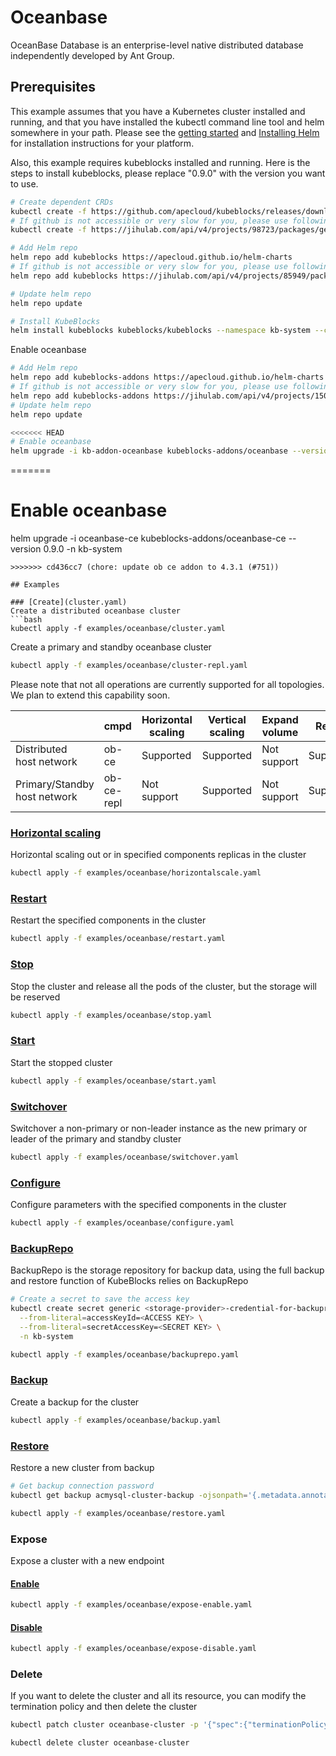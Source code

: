 # Oceanbase

OceanBase Database is an enterprise-level native distributed database independently developed by Ant Group.

## Prerequisites

This example assumes that you have a Kubernetes cluster installed and running, and that you have installed the kubectl command line tool and helm somewhere in your path. Please see the [getting started](https://kubernetes.io/docs/setup/)  and [Installing Helm](https://helm.sh/docs/intro/install/) for installation instructions for your platform.

Also, this example requires kubeblocks installed and running. Here is the steps to install kubeblocks, please replace "0.9.0" with the version you want to use.
```bash
# Create dependent CRDs
kubectl create -f https://github.com/apecloud/kubeblocks/releases/download/v0.9.0/kubeblocks_crds.yaml
# If github is not accessible or very slow for you, please use following command instead
kubectl create -f https://jihulab.com/api/v4/projects/98723/packages/generic/kubeblocks/v0.9.0/kubeblocks_crds.yaml

# Add Helm repo
helm repo add kubeblocks https://apecloud.github.io/helm-charts
# If github is not accessible or very slow for you, please use following repo instead
helm repo add kubeblocks https://jihulab.com/api/v4/projects/85949/packages/helm/stable

# Update helm repo
helm repo update

# Install KubeBlocks
helm install kubeblocks kubeblocks/kubeblocks --namespace kb-system --create-namespace --version="0.9.0"
```
Enable oceanbase
```bash
# Add Helm repo
helm repo add kubeblocks-addons https://apecloud.github.io/helm-charts
# If github is not accessible or very slow for you, please use following repo instead
helm repo add kubeblocks-addons https://jihulab.com/api/v4/projects/150246/packages/helm/stable
# Update helm repo
helm repo update

<<<<<<< HEAD
# Enable oceanbase
helm upgrade -i kb-addon-oceanbase kubeblocks-addons/oceanbase --version 0.8.1 -n kb-system
```
=======
# Enable oceanbase
helm upgrade -i oceanbase-ce kubeblocks-addons/oceanbase-ce --version 0.9.0 -n kb-system
```
>>>>>>> cd436cc7 (chore: update ob ce addon to 4.3.1 (#751))

## Examples

### [Create](cluster.yaml)
Create a distributed oceanbase cluster
```bash
kubectl apply -f examples/oceanbase/cluster.yaml
```
Create a primary and standby oceanbase cluster
```bash
kubectl apply -f examples/oceanbase/cluster-repl.yaml
```

Please note that not all operations are currently supported for all topologies. We plan to extend this capability soon.

|                                   | cmpd | Horizontal<br/>scaling | Vertical <br/>scaling | Expand<br/>volume | Restart | Stop/Start | Configure | Expose | Switchover |
|-----------------------------------|------|------------------------|-----------------------|--------------|---------|----------|---------|--------|----------|
| Distributed<br/>host network       |  ob-ce   | Supported | Supported             | Not support  | Supported | Supported |Supported|Not support | N/A      |
| Primary/Standby<br/>host network   |   ob-ce-repl   | Not support   | Supported          | Not support  |Supported | Supported |Supported|Supported | Supported |


### [Horizontal scaling](horizontalscale.yaml)
Horizontal scaling out or in specified components replicas in the cluster
```bash
kubectl apply -f examples/oceanbase/horizontalscale.yaml
```

### [Restart](restart.yaml)
Restart the specified components in the cluster
```bash
kubectl apply -f examples/oceanbase/restart.yaml
```

### [Stop](stop.yaml)
Stop the cluster and release all the pods of the cluster, but the storage will be reserved
```bash
kubectl apply -f examples/oceanbase/stop.yaml
```

### [Start](start.yaml)
Start the stopped cluster
```bash
kubectl apply -f examples/oceanbase/start.yaml
```

### [Switchover](switchover.yaml)
Switchover a non-primary or non-leader instance as the new primary or leader of the primary and standby cluster
```bash
kubectl apply -f examples/oceanbase/switchover.yaml
```

### [Configure](configure.yaml)
Configure parameters with the specified components in the cluster
```bash
kubectl apply -f examples/oceanbase/configure.yaml
```

### [BackupRepo](backuprepo.yaml)
BackupRepo is the storage repository for backup data, using the full backup and restore function of KubeBlocks relies on BackupRepo
```bash
# Create a secret to save the access key
kubectl create secret generic <storage-provider>-credential-for-backuprepo\
  --from-literal=accessKeyId=<ACCESS KEY> \
  --from-literal=secretAccessKey=<SECRET KEY> \
  -n kb-system

kubectl apply -f examples/oceanbase/backuprepo.yaml
```

### [Backup](backup.yaml)
Create a backup for the cluster
```bash
kubectl apply -f examples/oceanbase/backup.yaml
```

### [Restore](restore.yaml)
Restore a new cluster from backup
```bash
# Get backup connection password
kubectl get backup acmysql-cluster-backup -ojsonpath='{.metadata.annotations.dataprotection\.kubeblocks\.io\/connection-password}' -n default

kubectl apply -f examples/oceanbase/restore.yaml
```

### Expose
Expose a cluster with a new endpoint
#### [Enable](expose-enable.yaml)
```bash
kubectl apply -f examples/oceanbase/expose-enable.yaml
```
#### [Disable](expose-disable.yaml)
```bash
kubectl apply -f examples/oceanbase/expose-disable.yaml
```

### Delete
If you want to delete the cluster and all its resource, you can modify the termination policy and then delete the cluster
```bash
kubectl patch cluster oceanbase-cluster -p '{"spec":{"terminationPolicy":"WipeOut"}}' --type="merge"

kubectl delete cluster oceanbase-cluster
```
